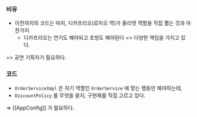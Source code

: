 ### 비유
- 이전까지의 코드는 마치, 디카프리오(로미오 역)가 줄리엣 역할을 직접 뽑는 것과 마찬가지
	- 디카프리오는 연기도 해야되고 초빙도 해야된다 => 다양한 책임을 가지고 있다.

=> 공연 기획자가 필요하다.

### 코드
- `OrderServiceImpl` 은 자기 역할인 `OrderService` 에 맞는 행동만 해야하는데,
- `DiscountPolicy` 를 무엇을 쓸지, 구현체를 직접 고르고 있다.

=> [[AppConfig]] 가 필요하다.